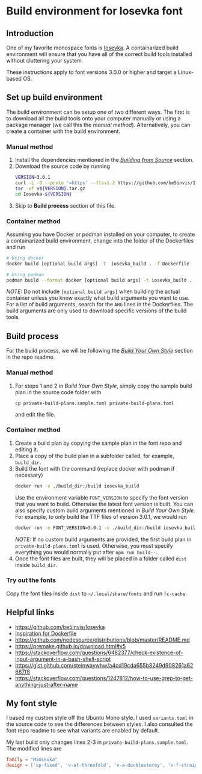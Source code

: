 # Build environment for Iosevka font

## Introduction

One of my favorite monospace fonts is
[Iosevka](https://github.com/be5invis/Iosevka). A containarized build
environment will ensure that you have all of the correct build tools installed
without cluttering your system.

These instructions apply to font versions 3.0.0 or higher and target a
Linux-based OS.

## Set up build environment

The build environment can be setup one of two different ways. The first is to
download all the build tools onto your computer manually or using a package
manager (we call this the *manual method*). Alternatively, you can create a
container with the build environment.

### Manual method

1. Install the dependencies mentioned in the [*Building from
   Source*](https://github.com/be5invis/Iosevka#building-from-source) section.
2. Download the source code by running
    ```sh
    VERSION=3.0.1
    curl -L -O --proto '=https' --tlsv1.2 https://github.com/be5invis/Iosevka/archive/v${VERSION}.tar.gz
    tar -xf v${VERSION}.tar.gz
    cd Iosevka-${VERSION}
    ```
3. Skip to **Build process** section of this file.

### Container method

Assuming you have Docker or podman installed on your computer, to create a
containarized build environment, change into the folder of the Dockerfiles and
run
```sh
# Using docker
docker build [optional build args] -t  iosevka_build . -f Dockerfile

# Using podman
podman build --format docker [optional build args] -t iosevka_build . -f Dockerfile
```

*NOTE:* Do not include `[optional build args]` when building the actual
container unless you know exactly what build arguments you want to use. For a
list of build arguments, search for the `ARG` lines in the Dockerfiles. The
build arguments are only used to download specific versions of the build
tools.

## Build process

For the build process, we will be following the [*Build Your Own
Style*](https://github.com/be5invis/Iosevka#build-your-own-style) section in
the repo readme.

### Manual method

1. For steps 1 and 2 in *Build Your Own Style*, simply copy the sample build
   plan in the source code folder with
    ```
    cp private-build-plans.sample.toml private-build-plans.toml
    ```
   and edit the file.

### Container method

1. Create a build plan by copying the sample plan in the font repo and editing
   it.
1. Place a copy of the build plan in a subfolder called, for example,
   `build_dir`.
1. Build the font with the command (replace docker with podman if necessary)
    ```sh
    docker run -v ./build_dir:/build iosevka_build
    ```
    Use the environment variable `FONT_VERSION` to specify the font version
    that you want to build. Otherwise the latest font version is built. You
    can also specify custom build arguments mentioned in *Build Your Own
    Style*. For example, to only build the TTF files of version 3.0.1, we
    would run
    ```sh
    docker run -e FONT_VERSION=3.0.1 -v ./build_dir:/build iosevka_build ttf::iosevka-custom
    ```
    *NOTE:* If no custom build arguments are provided, the first build plan in
    `private-build-plans.toml` is used. Otherwise, you must specify everything
    you would normally put after `npm run build--`.
1. Once the font files are built, they will be placed in a folder called
   `dist` inside `build_dir`.

### Try out the fonts

Copy the font files inside `dist` to `~/.local/share/fonts` and run `fc-cache`

## Helpful links

- https://github.com/be5invis/Iosevka
- [Inspiration for Dockerfile](https://gist.github.com/tasuten/0431d8af3e7b5ad5bc5347ce2d7045d7)
- https://github.com/nodesource/distributions/blob/master/README.md
- https://premake.github.io/download.html#v5
- https://stackoverflow.com/questions/6482377/check-existence-of-input-argument-in-a-bash-shell-script
- https://gist.github.com/steinwaywhw/a4cd19cda655b8249d908261a62687f8
- https://stackoverflow.com/questions/1247812/how-to-use-grep-to-get-anything-just-after-name

## My font style

I based my custom style off the Ubuntu Mono style. I used `variants.toml` in
the source code to see the differences between styles. I also consulted the
font repo readme to see what variants are enabled by default.

My last build only changes lines 2-3 in `private-build-plans.sample.toml`. The
modified lines are

```toml
family = "Miosevka"
design = ['sp-fixed', 'v-at-threefold', 'v-a-doublestorey', 'v-f-straight', 'v-i-italic', 'v-l-italic', 'v-m-shortleg', 'v-y-straight', 'v-brace-straight', 'v-one-base-serif', 'v-numbersign-slanted']
```
